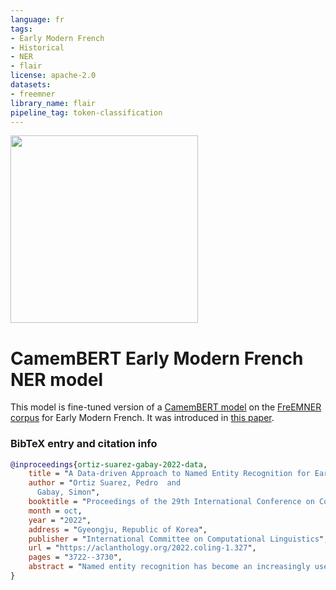 ```yaml
---
language: fr
tags:
- Early Modern French
- Historical
- NER
- flair
license: apache-2.0
datasets:
- freemner
library_name: flair
pipeline_tag: token-classification
---
```


<a href="https://portizs.eu/publication/2022/lrec/dalembert/">
	<img width="300px" src="https://portizs.eu/publication/2020/acl/camembert/featured_huac8a9374dbd7d6a2cb77224540858ab4_463389_720x2500_fit_q100_h2_lanczos_3.webp">
</a>

# CamemBERT Early Modern French NER model

This model is fine-tuned version of a [CamemBERT model](https://huggingface.co/camembert-base) on the [FreEMNER corpus](https://doi.org/10.5281/zenodo.6481135) for Early Modern French. It was
introduced in [this paper](https://aclanthology.org/2022.coling-1.327/).

### BibTeX entry and citation info

```bibtex
@inproceedings{ortiz-suarez-gabay-2022-data,
    title = "A Data-driven Approach to Named Entity Recognition for Early {M}odern {F}rench",
    author = "Ortiz Suarez, Pedro  and
      Gabay, Simon",
    booktitle = "Proceedings of the 29th International Conference on Computational Linguistics",
    month = oct,
    year = "2022",
    address = "Gyeongju, Republic of Korea",
    publisher = "International Committee on Computational Linguistics",
    url = "https://aclanthology.org/2022.coling-1.327",
    pages = "3722--3730",
    abstract = "Named entity recognition has become an increasingly useful tool for digital humanities research, specially when it comes to historical texts. However, historical texts pose a wide range of challenges to both named entity recognition and natural language processing in general that are still difficult to address even with modern neural methods. In this article we focus in named entity recognition for historical French, and in particular for Early Modern French (16th-18th c.), i.e. Ancien R{\'e}gime French. However, instead of developing a specialised architecture to tackle the particularities of this state of language, we opt for a data-driven approach by developing a new corpus with fine-grained entity annotation, covering three centuries of literature corresponding to the early modern period; we try to annotate as much data as possible producing a corpus that is many times bigger than the most popular NER evaluation corpora for both Contemporary English and French. We then fine-tune existing state-of-the-art architectures for Early Modern and Contemporary French, obtaining results that are on par with those of the current state-of-the-art NER systems for Contemporary English. Both the corpus and the fine-tuned models are released.",
}
```